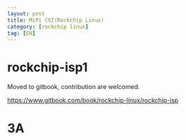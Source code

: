 ```yaml
---
layout: post
title: MiPi CSI(Rockchip Linux)
category: [rockchip linux]
tag: [EN]
---
```


# rockchip-isp1
Moved to gitbook, contribution are welcomed.

https://www.gitbook.com/book/rockchip-linux/rockchip-isp

# 3A